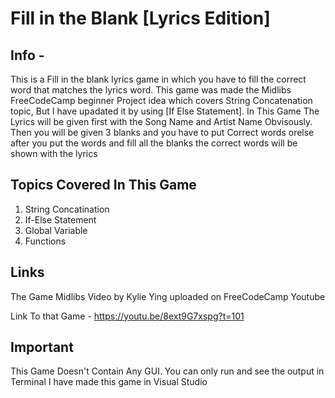 # Fill in the Blank [Lyrics Edition]
## Info -
This is a Fill in the blank lyrics game in which you have to fill the correct word that matches the lyrics word.
 This game was made the Midlibs FreeCodeCamp beginner Project idea which covers String Concatenation topic, But I have upadated it by using [If Else Statement].
 In This Game The Lyrics will be given first with the Song Name and Artist Name Obvisously. Then you will be given 3 blanks and you have to put Correct words orelse after
 you put the words and fill all the blanks the correct words will be shown with the lyrics 

 ## Topics Covered In This Game 
 1. String Concatination 
 2. If-Else Statement 
 3. Global Variable 
 4. Functions

## Links 
The Game Midlibs Video by Kylie Ying uploaded on FreeCodeCamp Youtube 

Link To that Game - https://youtu.be/8ext9G7xspg?t=101

## Important 
This Game Doesn't Contain Any GUI. You can only run and see the output in Terminal 
I have made this game in Visual Studio 
